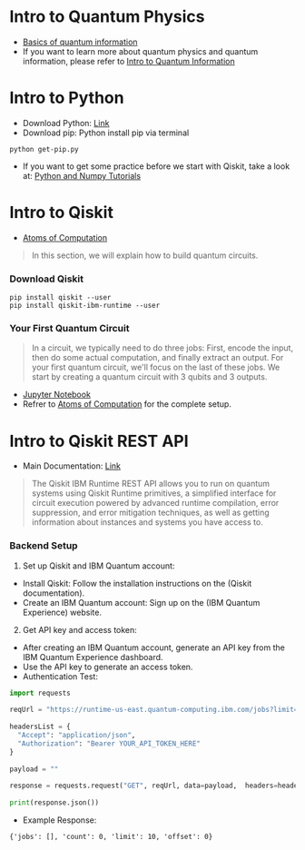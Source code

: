 # Intro to Quantum Physics
* [Basics of quantum information](https://learning.quantum.ibm.com/course/basics-of-quantum-information/single-systems)
* If you want to learn more about quantum physics and quantum information, please refer to [Intro to Quantum Information](https://github.com/RubyQianru/Quantum-Computing-API/blob/main/Week1/Intro-to-Quantum-Information.md)

# Intro to Python 
* Download Python: [Link](https://www.python.org/downloads/)
* Download pip: Python install pip via terminal
```
python get-pip.py
```
* If you want to get some practice before we start with Qiskit, take a look at: [Python and Numpy Tutorials](https://cs231n.github.io/python-numpy-tutorial/)

# Intro to Qiskit
* [Atoms of Computation](https://github.com/Qiskit/textbook/blob/main/notebooks/intro/atoms-of-computation.ipynb)
> In this section, we will explain how to build quantum circuits. 

### Download Qiskit
``` 
pip install qiskit --user
pip install qiskit-ibm-runtime --user
```
### Your First Quantum Circuit
> In a circuit, we typically need to do three jobs: First, encode the input, then do some actual computation, and finally extract an output. For your first quantum circuit, we'll focus on the last of these jobs. We start by creating a quantum circuit with 3 qubits and 3 outputs.
* [Jupyter Notebook](https://github.com/RubyQianru/Quantum-Computing-API/blob/main/Week1/Code-Examples/Quantum-Circuit.ipynb)
* Refrer to [Atoms of Computation](https://github.com/Qiskit/textbook/blob/main/notebooks/intro/atoms-of-computation.ipynb) for the complete setup.

# Intro to Qiskit REST API
* Main Documentation: [Link](https://docs.quantum.ibm.com/api/runtime)
> The Qiskit IBM Runtime REST API allows you to run on quantum systems using Qiskit Runtime primitives, a simplified interface for circuit execution powered by advanced runtime compilation, error suppression, and error mitigation techniques, as well as getting information about instances and systems you have access to.


### Backend Setup
1. Set up Qiskit and IBM Quantum account:
* Install Qiskit: Follow the installation instructions on the (Qiskit documentation).
* Create an IBM Quantum account: Sign up on the (IBM Quantum Experience) website.

2. Get API key and access token:
* After creating an IBM Quantum account, generate an API key from the IBM Quantum Experience dashboard.
* Use the API key to generate an access token.
* Authentication Test:
```python
import requests
 
reqUrl = "https://runtime-us-east.quantum-computing.ibm.com/jobs?limit=10&offset=0&exclude_params=true"
 
headersList = {
  "Accept": "application/json",
  "Authorization": "Bearer YOUR_API_TOKEN_HERE" 
}
 
payload = ""
 
response = requests.request("GET", reqUrl, data=payload,  headers=headersList)
 
print(response.json())
```
* Example Response:
```
{'jobs': [], 'count': 0, 'limit': 10, 'offset': 0}
```
